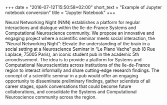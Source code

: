 +++
date = "2016-07-12T15:50:58+02:00"
short_text = "Example of Jupyter notebook conversion"
title = "Jupyter Notebook"
+++

Neural Networking Night (NNN) establishes a platform for regular interactions and dialogue within the Ile-de-France Systems and Computational Neuroscience community. We propose an innovative and engaging project where a scientific seminar meets social interaction, the “Neural Networking Night”: Elevate the understanding of the brain in a social setting at a Neuroscience Seminar in “Le Piano Vache” pub (8 Rue Laplace, 75005 Paris), an iconic student pub in the academic 5th arrondissement. The idea is to provide a platform for Systems and Computational Neuroscientists across institutions of the Ile-de-France region to interact informally and share cutting-edge research findings. The concept of a scientific seminar in a pub would offer an engaging opportunity to disseminate preliminary findings, gather scientists of all career stages, spark conversations that could become future collaborations, and consolidate the Systems and Computational Neuroscience community across the region.